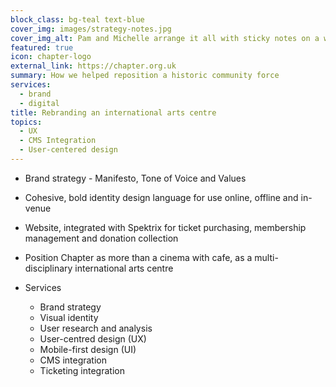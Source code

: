 ```yaml
---
block_class: bg-teal text-blue
cover_img: images/strategy-notes.jpg
cover_img_alt: Pam and Michelle arrange it all with sticky notes on a wall.
featured: true
icon: chapter-logo
external_link: https://chapter.org.uk
summary: How we helped reposition a historic community force
services: 
  - brand
  - digital
title: Rebranding an international arts centre
topics: 
  - UX
  - CMS Integration
  - User-centered design
---
```


- Brand strategy - Manifesto, Tone of Voice and Values
- Cohesive, bold identity design language for use online, offline and in-venue
- Website, integrated with Spektrix for ticket purchasing, membership management and donation collection
- Position Chapter as more than a cinema with cafe, as a multi-disciplinary international arts centre

- Services
  - Brand strategy
  - Visual identity
  - User research and analysis
  - User-centred design (UX)
  - Mobile-first design (UI)
  - CMS integration
  - Ticketing integration
